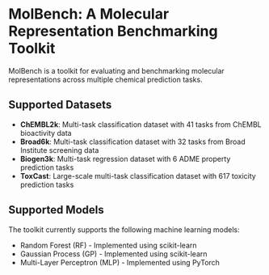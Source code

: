 # MolBench: A Molecular Representation Benchmarking Toolkit

MolBench is a toolkit for evaluating and benchmarking molecular representations across multiple chemical prediction tasks.

## Supported Datasets

- **ChEMBL2k**: Multi-task classification dataset with 41 tasks from ChEMBL bioactivity data
- **Broad6k**: Multi-task classification dataset with 32 tasks from Broad Institute screening data  
- **Biogen3k**: Multi-task regression dataset with 6 ADME property prediction tasks
- **ToxCast**: Large-scale multi-task classification dataset with 617 toxicity prediction tasks

## Supported Models

The toolkit currently supports the following machine learning models:

- Random Forest (RF) - Implemented using scikit-learn
- Gaussian Process (GP) - Implemented using scikit-learn  
- Multi-Layer Perceptron (MLP) - Implemented using PyTorch
